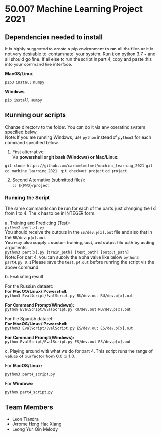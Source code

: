 # 50.007 Machine Learning Project 2021

## Dependencies needed to install
It is highly suggested to create a pip environment to run all the files as it is not very desirable to 'contaminate' your system. Run it on python 3.7 + and all should go fine. If all else to run the script in part 4, copy and paste this into your command line interface. <br/>

<b> MacOS/Linux</b>
```
pip3 install numpy
```
<b>Windows</b>
```
pip install numpy
```

## Running our scripts
Change directory to the folder. You can do it via any operating system specified below. <br/>
Note: If you are running Windows, use ```python``` instead of ```python3``` for each command specified below.

1. First alternative:<br/>
 Via<b> powershell or git bash (Windows) or Mac/Linux:</b>

```git clone https://github.com/caramelmelmel/machine_learning_2021.git```
```cd machine_learning_2021```
``` git checkout project```
```cd project```

2. Second Alternative (submitted files): <br/>
```cd ${PWD}/project```

### Running the Script
The same commands can be run for each of the parts, just changing the [x] from 1 to 4. The x has to be in INTEGER form.

a. Training and Predicting (Test): <br/>
```python3 part[x].py```<br/>
You should receive the outputs in the `ES/dev.p[x].out` file and also that in the `RU/dev.p[x].out`. <br/>
You may also supply a custom training, test, and output file path by adding arguments: <br/>
```python3 part[x].py [train_path] [test_path] [output_path]```<br/>
Note: For part 4, you can supply the alpha value like below
```python3 part4.py 0.1```
Please save the `test.p4.out` before running the script via the above command.

b. Evaluating result

For the Russian dataset:<br/>
<b>For MacOS/Linux/ Powershell:</b><br/>
```python3 EvalScript/EvalScript.py RU/dev.out RU/dev.p[x].out```

<b>For Command Prompt(Windows):</b><br/>
```python EvalScript/EvalScript.py RU/dev.out RU/dev.p[x].out```

For the Spanish dataset:<br/>
<b>For MacOS/Linux/ Powershell:</b><br/>
```python3 EvalScript/EvalScript.py ES/dev.out ES/dev.p[x].out```

<b>For Command Prompt(Windows):</b><br/>
```python EvalScript/EvalScript.py ES/dev.out ES/dev.p[x].out```

c. Playing around with what we do for part 4.
This script runs the range of values of our factor from 0.0 to 1.0.

For <b>MacOS/Linux:</b>

```python3 part4_script.py```

For <b>Windows:</b>

```python part4_script.py```

## Team Members
- Leon Tjandra
- Jerome Heng Hao Xiang
- Leong Yun Qin Melody


